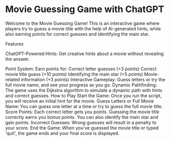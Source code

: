 # Movie Guessing Game with ChatGPT
Welcome to the Movie Guessing Game! This is an interactive game where players try to guess a movie title with the help of AI-generated hints, while also earning points for correct guesses and identifying the main star.

Features

ChatGPT-Powered Hints: Get creative hints about a movie without revealing the answer.

Point System: Earn points for:
Correct letter guesses (+3 points)
Correct movie title guess (+10 points)
Identifying the main star (+5 points)
Movie-related information (+3 points)
Interactive Gameplay: Guess letters or try the full movie name, and see your progress as you go.
Dynamic Pathfinding: The game uses the Dijkstra algorithm to simulate a dynamic path with hints and correct guesses.
How to Play
Start the Game: Once you run the script, you will receive an initial hint for the movie.
Guess Letters or Full Movie Name: You can guess one letter at a time or try to guess the full movie title.
Score Points:
Each correct letter gets you points.
Guessing the movie title correctly earns you bonus points.
You can also identify the main star and gain points.
Incorrect Guesses: Wrong guesses will result in a penalty to your score.
End the Game: When you've guessed the movie title or typed 'quit', the game ends and your final score is displayed.
